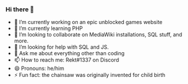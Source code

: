 ### Hi there 👋

- 🔭 I’m currently working on an epic unblocked games website
- 🌱 I’m currently learning PHP
- 👯 I’m looking to collaborate on MediaWiki installations, SQL stuff, and more.
- 🤔 I’m looking for help with SQL and JS.
- 💬 Ask me about everything other than coding
- 📫 How to reach me: Rekt#1337 on Discord
- 😄 Pronouns: he/him
- ⚡ Fun fact: the chainsaw was originally invented for child birth
